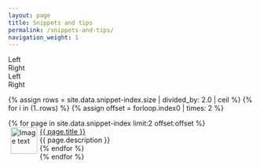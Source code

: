 ```yaml
---
layout: page
title: Snippets and tips
permalink: /snippets-and-tips/
navigation_weight: 1
---
```


<div class="box_row">
    <div class="boxed_page">
      <div class="index_item_left">
        Left
      </div>
      <div class="index_item_right">
        Right
      </div>
    </div>
    <div class="boxed_page">
      <div class="index_item_left">
        Left
      </div>
      <div class="index_item_right">
        Right
      </div>
    </div>
</div>


{% assign rows = site.data.snippet-index.size | divided_by: 2.0 | ceil %}
{% for i in (1..rows) %}
  {% assign offset = forloop.index0 | times: 2 %}
  <div>
    {% for page in site.data.snippet-index limit:2 offset:offset %}
      <div class="boxed_page">
        <div class="index_item_left">
          <img src="{{ page.image }}" alt="Image text" style="margin: 0px 5px" width="54" height="54" align="left"/>
        </div>
        <div class="index_item_right">
          <a href="{{ page.url }}">{{ page.title }}</a><br>
          {{ page.description }}
          <br>
        </div>
      </div>
    {% endfor %}
  </div>
{% endfor %}
<br><br><br><br>
